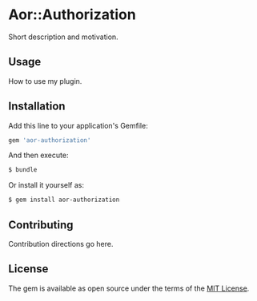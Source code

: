 # Aor::Authorization
Short description and motivation.

## Usage
How to use my plugin.

## Installation
Add this line to your application's Gemfile:

```ruby
gem 'aor-authorization'
```

And then execute:
```bash
$ bundle
```

Or install it yourself as:
```bash
$ gem install aor-authorization
```

## Contributing
Contribution directions go here.

## License
The gem is available as open source under the terms of the [MIT License](http://opensource.org/licenses/MIT).
